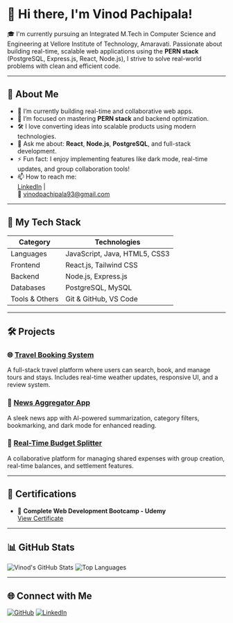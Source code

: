 # 👋 Hi there, I'm Vinod Pachipala!

🎓 I'm currently pursuing an Integrated M.Tech in Computer Science and Engineering at Vellore Institute of Technology, Amaravati. Passionate about building real-time, scalable web applications using the **PERN stack** (PostgreSQL, Express.js, React, Node.js), I strive to solve real-world problems with clean and efficient code.

---

## 🚀 About Me

- 🔭 I’m currently building real-time and collaborative web apps.
- 🌱 I’m focused on mastering **PERN stack** and backend optimization.
- 🛠️ I love converting ideas into scalable products using modern technologies.
- 💬 Ask me about: **React**, **Node.js**, **PostgreSQL**, and full-stack development.
- ⚡ Fun fact: I enjoy implementing features like dark mode, real-time updates, and group collaboration tools!
- 📫 How to reach me:  
  [LinkedIn](https://www.linkedin.com/in/vinod-pachipala-891375372/) |  
  📧 vinodpachipala93@gmail.com

---

## 🧰 My Tech Stack

| Category         | Technologies                                                                 |
|------------------|------------------------------------------------------------------------------|
| Languages        | JavaScript, Java, HTML5, CSS3                                                |
| Frontend         | React.js, Tailwind CSS                                                       |
| Backend          | Node.js, Express.js                                                          |
| Databases        | PostgreSQL, MySQL                                                            |
| Tools & Others   | Git & GitHub, VS Code                                                        |

---

## 🛠️ Projects

### 🌐 [Travel Booking System](https://travel-booking-frontend.vercel.app/home)
A full-stack travel platform where users can search, book, and manage tours and stays. Includes real-time weather updates, responsive UI, and a review system.

### 📰 [News Aggregator App](https://news-app-six-amber.vercel.app/)
A sleek news app with AI-powered summarization, category filters, bookmarking, and dark mode for enhanced reading.

### 💸 [Real-Time Budget Splitter](https://expense-splitter-xi-two.vercel.app/)
A collaborative platform for managing shared expenses with group creation, real-time balances, and settlement features.

---

## 📜 Certifications

- 🏅 **Complete Web Development Bootcamp - Udemy**  
  [View Certificate](https://udemy-certificate.s3.amazonaws.com/image/UC-bfbcbb13-e613-4b3e-ba3d-378b0b811eef.jpg)

---

## 📊 GitHub Stats

![Vinod's GitHub Stats](https://github-readme-stats.vercel.app/api?username=vinodpachipala1&show_icons=true&theme=radical)
![Top Languages](https://github-readme-stats.vercel.app/api/top-langs/?username=vinodpachipala1&layout=compact&theme=radical)

---

## 🌐 Connect with Me

[![GitHub](https://img.shields.io/badge/GitHub-100000?style=for-the-badge&logo=github&logoColor=white)](https://github.com/vinodpachipala1)
[![LinkedIn](https://img.shields.io/badge/LinkedIn-blue?style=for-the-badge&logo=linkedin&logoColor=white)](https://www.linkedin.com/in/vinod-pachipala-891375372/)
